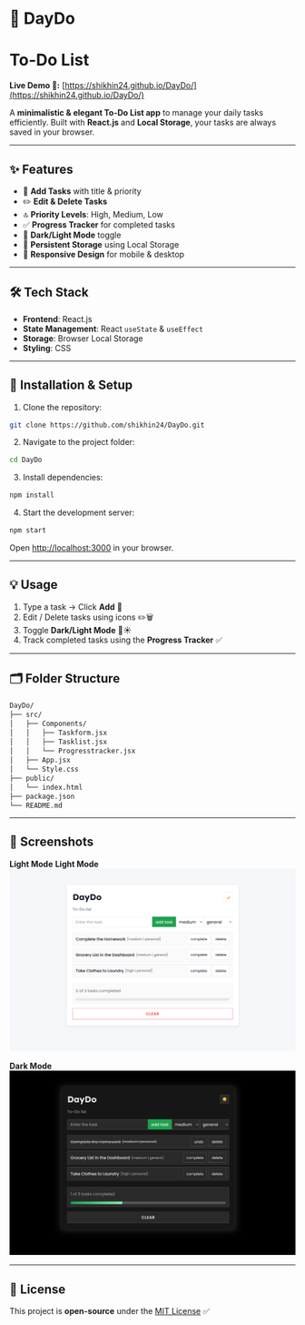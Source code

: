 # 🌟 DayDo 
# To-Do List

**Live Demo 🚀:** [https://shikhin24.github.io/DayDo/](https://shikhin24.github.io/DayDo/)

A **minimalistic & elegant To-Do List app** to manage your daily tasks efficiently. Built with **React.js** and **Local Storage**, your tasks are always saved in your browser.

---

## ✨ Features

- 📝 **Add Tasks** with title & priority
- ✏️ **Edit & Delete Tasks**
- 🔝 **Priority Levels**: High, Medium, Low
- ✅ **Progress Tracker** for completed tasks
- 🌙 **Dark/Light Mode** toggle
- 💾 **Persistent Storage** using Local Storage
- 📱 **Responsive Design** for mobile & desktop

---

## 🛠️ Tech Stack

- **Frontend**: React.js
- **State Management**: React `useState` & `useEffect`
- **Storage**: Browser Local Storage
- **Styling**: CSS

---

## 🚀 Installation & Setup

1. Clone the repository:

```bash
git clone https://github.com/shikhin24/DayDo.git
```

2. Navigate to the project folder:

```bash
cd DayDo
```

3. Install dependencies:

```bash
npm install
```

4. Start the development server:

```bash
npm start
```

Open [http://localhost:3000](http://localhost:3000) in your browser.

---

## 💡 Usage

1. Type a task → Click **Add** 📝
2. Edit / Delete tasks using icons ✏️🗑️
3. Toggle **Dark/Light Mode** 🌙☀️
4. Track completed tasks using the **Progress Tracker** ✅

---

## 🗂️ Folder Structure

```
DayDo/
├── src/
│   ├── Components/
│   │   ├── Taskform.jsx
│   │   ├── Tasklist.jsx
│   │   └── Progresstracker.jsx
│   ├── App.jsx
│   └── Style.css
├── public/
│   └── index.html
├── package.json
└── README.md
```

---

## 📸 Screenshots

**Light Mode**
**Light Mode**  
![Light Mode](src/assets/light-mode.png)  

**Dark Mode**  
![Dark Mode](src/assets/dark-mode.png)

---


## 📝 License

This project is **open-source** under the [MIT License](https://opensource.org/licenses/MIT) ✅
